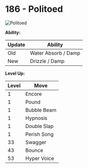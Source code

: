 # 186 - Politoed
![][186]

**Ability:**

Update | Ability
---    | ---
Old    | Water Absorb / Damp
New    | Drizzle / Damp

**Level Up:**

Level | Move
---   | ---
  1   | Encore
  1   | Pound
  1   | Bubble Beam
  1   | Hypnosis
  1   | Double Slap
  1   | Perish Song
 33   | Swagger
 43   | Bounce
 53   | Hyper Voice



[186]: https://raw.githubusercontent.com/PokeAPI/sprites/master/sprites/pokemon/186.png "Politoed"

